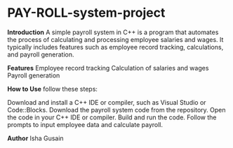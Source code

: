 # PAY-ROLL-system-project
**Introduction**
A simple payroll system in C++ is a program that automates the process of calculating and processing employee salaries and wages. It typically includes features such as employee record tracking, calculations, and payroll generation.

**Features**
Employee record tracking
Calculation of salaries and wages
Payroll generation

**How to Use**
follow these steps:

Download and install a C++ IDE or compiler, such as Visual Studio or Code::Blocks.
Download the payroll system code from the repository.
Open the code in your C++ IDE or compiler.
Build and run the code.
Follow the prompts to input employee data and calculate payroll.

**Author**
Isha Gusain

